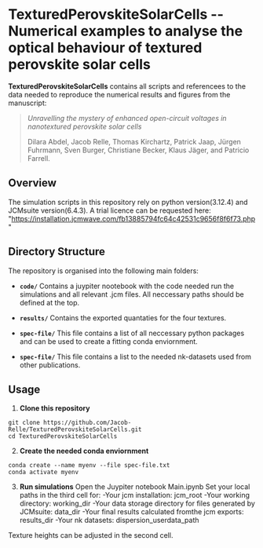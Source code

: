 # TexturedPerovskiteSolarCells -- Numerical examples to analyse the optical behaviour of textured perovskite solar cells

**TexturedPerovskiteSolarCells** contains all scripts and referencees to the data needed to reproduce the numerical results and figures from the manuscript:
> *Unravelling the mystery of enhanced open-circuit voltages in nanotextured perovskite solar cells*
> 
> Dilara Abdel, Jacob Relle, Thomas Kirchartz, Patrick Jaap, Jürgen Fuhrmann, Sven Burger, Christiane Becker, Klaus Jäger, and Patricio Farrell.

## Overview

The simulation scripts in this repository rely on python version(3.12.4) and JCMsuite version(6.4.3).
A trial licence can be requested here: "https://installation.jcmwave.com/fb13885794fc64c42531c9656f8f6f73.php"

## Directory Structure

The repository is organised into the following main folders:

- **`code/`**
  Contains a juypiter nootebook with the code needed run the simulations and all relevant .jcm files. All neccessary paths should be defined at the top.
   
- **`results/`**
 Contains the exported quantaties for the four textures.

- **`spec-file/`**
  This file contains a list of all neccessary python packages and can be used to create a fitting conda enviornment.

- **`spec-file/`**
  This file contains a list to the needed nk-datasets used from other publications.

## Usage

1. **Clone this repository**
```
git clone https://github.com/Jacob-Relle/TexturedPerovskiteSolarCells.git
cd TexturedPerovskiteSolarCells
```

2. **Create the needed conda enviornment**
```
conda create --name myenv --file spec-file.txt
conda activate myenv
```

3. **Run simulations**
Open the Juypiter notebook Main.ipynb
Set your local paths in the third cell for:
 -Your jcm installation: jcm_root 
 -Your working directory: working_dir 
 -Your data storage directory for files generated by JCMsuite: data_dir 
 -Your final results calculated fromthe jcm exports: results_dir
 -Your nk datasets: dispersion_userdata_path

Texture heights can be adjusted in the second cell.
